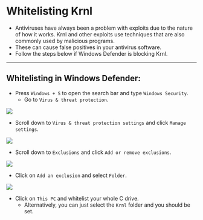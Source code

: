 # Whitelisting Krnl

- Antiviruses have always been a problem with exploits due to the nature of how it works.
Krnl and other exploits use techniques that are also commonly used by malicious programs.
- These can cause false positives in your antivirus software.
- Follow the steps below if Windows Defender is blocking Krnl.

---

## Whitelisting in Windows Defender:
- Press `Windows + S` to open the search bar and type `Windows Security`.
    - Go to `Virus & threat protection`.
<p align="left">
    <img src="https://i.imgur.com/dxmdiYV.png">
</p>

- Scroll down to `Virus & threat protection settings` and click `Manage settings`.
<p align="left">
    <img src="https://i.imgur.com/UdFK6tn.png">
</p>

- Scroll down to `Exclusions` and click `Add or remove exclusions`.
<p align="left">
    <img src="https://i.imgur.com/CsRlEId.png">
</p>

- Click on `Add an exclusion` and select `Folder`.
<p align="left">
    <img src="https://i.imgur.com/tFCYm6S.png">
</p>

- Click on `This PC` and whitelist your whole C drive.
    - Alternatively, you can just select the `Krnl` folder and you should be set.